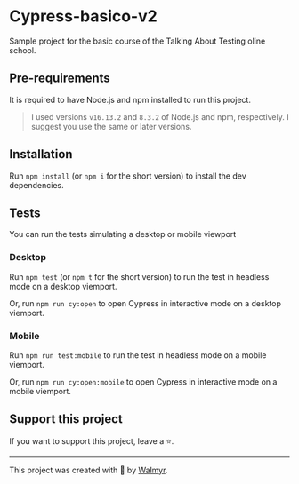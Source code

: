 # Cypress-basico-v2

Sample project for the basic course of the Talking About Testing oline school.

## Pre-requirements

It is required to have Node.js and npm installed to run this project.

> I used versions `v16.13.2` and `8.3.2` of Node.js and npm, respectively. I suggest you use the same or later versions.

## Installation

Run `npm install` (or `npm i` for the short version) to install the dev dependencies.

## Tests

You can run the tests simulating a desktop or mobile viewport


### Desktop

Run `npm test` (or `npm t` for the short version) to run the test in headless mode on a desktop viemport.

Or, run `npm run cy:open` to open Cypress in interactive mode on a desktop viemport.


### Mobile

Run `npm run test:mobile`  to run the test in headless mode on a mobile viemport.

Or, run `npm run cy:open:mobile` to open Cypress in interactive mode on a mobile viemport.

## Support this project

If you want to support this project, leave a ⭐.

___

This project was created with 💚 by [Walmyr](https://walmyr.dev).